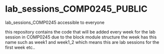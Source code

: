 # lab_sessions_COMP0245_PUBLIC
lab_sessions_COMP0245 accessible to everyone


this repository contains the code that will be added every week for the lab session in COMP0245
due to the block module structure the week has this name such as week1 and week1_2 which means this are lab sessions for the first week etc..